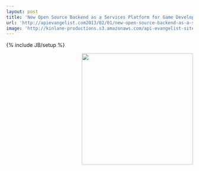 ```yaml
---
layout: post
title: 'New Open Source Backend as a Services Platform for Game Developers'
url: 'http://apievangelist.com2013/02/01/new-open-source-backend-as-a-services-platform-for-game-developers/'
image: 'http://kinlane-productions.s3.amazonaws.com/api-evangelist-site/blog/OpenKit.png'
---
```

{% include JB/setup %}
<p>
     <a title="OpenKit" href="http://openkit.io/"><img src="https://s3.amazonaws.com/kinlane-productions/api-evangelist/openkit/open-kit-logo-larger.png"  width="300" align="right" /></a>
</p>



